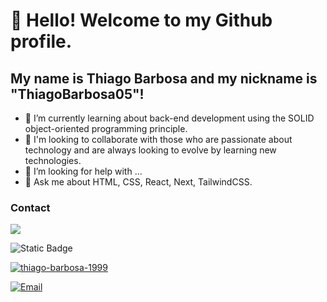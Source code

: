 # 👋 Hello! Welcome to my Github profile.
## My name is Thiago Barbosa and my nickname is "ThiagoBarbosa05"!



- 🌱 I’m currently learning about back-end development using the SOLID object-oriented programming principle.
- 👯 I'm looking to collaborate with those who are passionate about technology and are always looking to evolve by learning new technologies.
- 🤔 I’m looking for help with ...
- 💬 Ask me about HTML, CSS, React, Next, TailwindCSS.

### Contact

[<img src="https://img.shields.io/badge/thiago-barbosa?&logo=linkedin&logoColor=white" />](https://www.linkedin.com/in/thiago-barbosa1999/)

![Static Badge](https://img.shields.io/badge/thiagobarbosa-1999?style=social&logo=linkedin&logoColor=white&labelColor=blue)

[![thiago-barbosa-1999](https://img.shields.io/badge/LinkedIn-Profile-blue?style=flat-square&logo=linkedin&logoColor=white)](https://www.linkedin.com/in/thiago-barbosa1999/)

[![Email](https://img.shields.io/badge/Email-Enviar%20mensagem-yello?style=flat-square&logo=gmail&logoColor=white)](thiago:thiagon16@hotmail.com)
